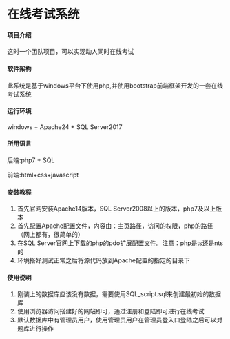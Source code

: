 # 在线考试系统

#### 项目介绍
这时一个团队项目，可以实现动人同时在线考试

#### 软件架构
此系统是基于windows平台下使用php,并使用bootstrap前端框架开发的一套在线考试系统

#### 运行环境
windows + Apache24 + SQL Server2017

#### 所用语言
后端:php7 + SQL

前端:html+css+javascript


#### 安装教程

1. 首先官网安装Apache14版本，SQL Server2008以上的版本，php7及以上版本
2. 首先配置Apache配置文件，内容由：主页路径，访问的权限，php的路径（网上都有，很简单的）
3. 在SQL Server官网上下载的php的pdo扩展配置文件。注意：php是ts还是nts的
4. 环境搭好测试正常之后将源代码放到Apache配置的指定的目录下

#### 使用说明

1. 刚装上的数据库应该没有数据，需要使用SQL_script.sql来创建最初始的数据库
2. 使用浏览器访问搭建好的网站即可，通过注册和登陆即可进行在线考试
3. 默认数据库中有管理员用户，使用管理员用户在管理员登入口登陆之后可以对题库进行操作
